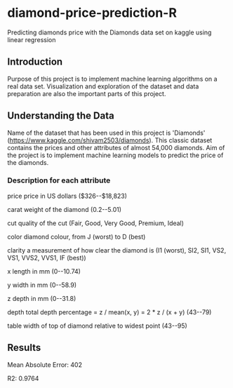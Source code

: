 # diamond-price-prediction-R
Predicting diamonds price with the Diamonds data set on kaggle using linear regression



## Introduction
Purpose of this project is to implement machine learning algorithms on a real data set. Visualization and exploration of the dataset and data preparation are also the important parts of this project.

## Understanding the Data
Name of the dataset that has been used in this project is 'Diamonds' (https://www.kaggle.com/shivam2503/diamonds). This classic dataset contains the prices and other attributes of almost 54,000 diamonds. Aim of the project is to implement machine learning models to predict the price of the diamonds.

### Description for each attribute
price price in US dollars (\$326--\$18,823)

carat weight of the diamond (0.2--5.01)

cut quality of the cut (Fair, Good, Very Good, Premium, Ideal)

color diamond colour, from J (worst) to D (best)

clarity a measurement of how clear the diamond is (I1 (worst), SI2, SI1, VS2, VS1, VVS2, VVS1, IF (best))

x length in mm (0--10.74)

y width in mm (0--58.9)

z depth in mm (0--31.8)

depth total depth percentage = z / mean(x, y) = 2 * z / (x + y) (43--79)

table width of top of diamond relative to widest point (43--95)

## Results

Mean Absolute Error: 402

R2: 0.9764
